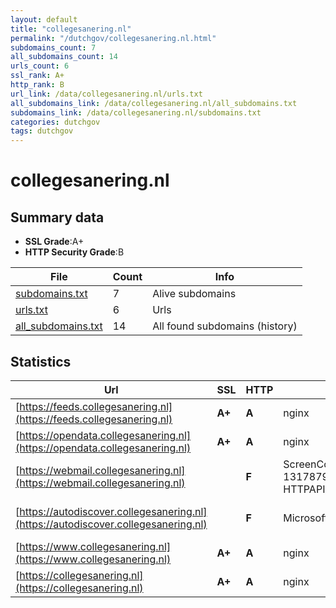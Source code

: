 ```yaml
---
layout: default
title: "collegesanering.nl"
permalink: "/dutchgov/collegesanering.nl.html"
subdomains_count: 7
all_subdomains_count: 14
urls_count: 6
ssl_rank: A+
http_rank: B
url_link: /data/collegesanering.nl/urls.txt
all_subdomains_link: /data/collegesanering.nl/all_subdomains.txt
subdomains_link: /data/collegesanering.nl/subdomains.txt
categories: dutchgov
tags: dutchgov
---
```



# collegesanering.nl
## Summary data


 - **SSL Grade**:A+
 - **HTTP Security Grade**:B


| File       | Count | Info |
|------------|-------|------|
|[subdomains.txt](/DutchGovScope/data/collegesanering.nl/subdomains.txt)|7|Alive subdomains|
|[urls.txt](/DutchGovScope/data/collegesanering.nl/urls.txt)|6|Urls|
|[all_subdomains.txt](/DutchGovScope/data/collegesanering.nl/all_subdomains.txt)|14|All found subdomains (history)|


## Statistics


| Url | SSL | HTTP | Server | Cookie | HSTS | CORS | CTO | CSP | XFO | XXP | RP |FP| Tech |Title |
|--------|-------|-------|------|------|------|------|------|------|------|------|------|------|------|------|
|[https://feeds.collegesanering.nl](https://feeds.collegesanering.nl)| **A+**| **A**|nginx| |:white_check_mark: | | | | :white_check_mark: | :white_check_mark: | :white_check_mark: | |HSTS Nginx||
|[https://opendata.collegesanering.nl](https://opendata.collegesanering.nl)| **A+**| **A**|nginx| |:white_check_mark: | | | | :white_check_mark: | :white_check_mark: | :white_check_mark: | |HSTS Nginx||
|[https://webmail.collegesanering.nl](https://webmail.collegesanering.nl)| | **F**|ScreenConnect/23.5.8.8598-1317879931 Microsoft-HTTPAPI/2.0| | | | | | | | :white_check_mark: | |Microsoft HTTPAPI:2.0|ConnectWise Scre...|
|[https://autodiscover.collegesanering.nl](https://autodiscover.collegesanering.nl)| | **F**|Microsoft-IIS/10.0| | | | | | | | :white_check_mark: | |IIS:10.0 Windows Server||
|[https://www.collegesanering.nl](https://www.collegesanering.nl)| **A+**| **A**|nginx| |:white_check_mark: | | |:warning: | :white_check_mark: | :white_check_mark: | :white_check_mark: | |Bloomreach HSTS Nginx|College sanering...|
|[https://collegesanering.nl](https://collegesanering.nl)| **A+**| **A**|nginx| |:white_check_mark: | | |:warning: | :white_check_mark: | :white_check_mark: | :white_check_mark: | |HSTS Nginx|301 Moved Perman...|

